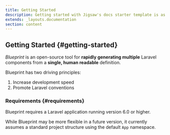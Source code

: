 ```yaml
---
title: Getting Started
description: Getting started with Jigsaw's docs starter template is as easy as 1, 2, 3.
extends: _layouts.documentation
section: content
---
```

## Getting Started {#getting-started}
_Blueprint_ is an open-source tool for **rapidly generating multiple** Laravel components from a **single, human readable** definition.

Blueprint has two driving principles:

1. Increase development speed
2. Promote Laravel conventions

### Requirements {#requirements}
Blueprint requires a Laravel application running version 6.0 or higher.

While Blueprint may be more flexible in a future version, it currently assumes a standard project structure using the default `App` namespace.
